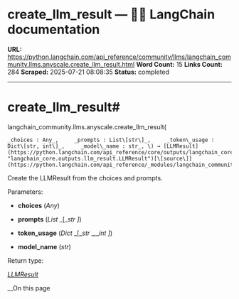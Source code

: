 # create_llm_result — 🦜🔗 LangChain  documentation

**URL:** https://python.langchain.com/api_reference/community/llms/langchain_community.llms.anyscale.create_llm_result.html
**Word Count:** 15
**Links Count:** 284
**Scraped:** 2025-07-21 08:08:35
**Status:** completed

---

# create\_llm\_result\#

langchain\_community.llms.anyscale.create\_llm\_result\(

    _choices : Any_,     _prompts : List\[str\]_,     _token\_usage : Dict\[str, int\]_,     _model\_name : str_, \) → [LLMResult](https://python.langchain.com/api_reference/core/outputs/langchain_core.outputs.llm_result.LLMResult.html#langchain_core.outputs.llm_result.LLMResult "langchain_core.outputs.llm_result.LLMResult")[\[source\]](https://python.langchain.com/api_reference/_modules/langchain_community/llms/anyscale.html#create_llm_result)\#     

Create the LLMResult from the choices and prompts.

Parameters:     

  * **choices** \(_Any_\)

  * **prompts** \(_List_ _\[__str_ _\]_\)

  * **token\_usage** \(_Dict_ _\[__str_ _,__int_ _\]_\)

  * **model\_name** \(_str_\)

Return type:     

[_LLMResult_](https://python.langchain.com/api_reference/core/outputs/langchain_core.outputs.llm_result.LLMResult.html#langchain_core.outputs.llm_result.LLMResult "langchain_core.outputs.llm_result.LLMResult")

__On this page
